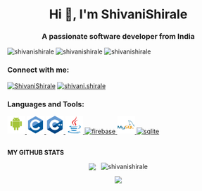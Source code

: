 


<p><h1 align="center">Hi 👋, I'm ShivaniShirale</h1>
<h3 align="center">A passionate software developer from India</h3>

<p align="left"> 
  <img src="https://komarev.com/ghpvc/?username=shivanishirale&label=Profile%20views&color=0e75b6&style=flat" alt="shivanishirale" />
  <img src="https://img.shields.io/badge/Contributors-0-blue" alt="shivanishirale"/>
  <img src="https://img.shields.io/badge/Forks-0-green" alt="shivanishirale">
</p>

<h3 align="left">Connect with me:</h3>
<p align="left">
  <a href="https://linkedin.com/in/shivanishirale" target="blank"><img align="center" src="https://cdn.jsdelivr.net/npm/simple-icons@3.0.1/icons/linkedin.svg" alt="ShivaniShirale" height="30" width="40" /></a>
<a href="https://instagram.com/shivani.shirale" target="blank"><img align="center" src="https://cdn.jsdelivr.net/npm/simple-icons@3.0.1/icons/instagram.svg" alt="shivani.shirale" height="30" width="40" /></a>

</p>

<h3 align="left">Languages and Tools:</h3>
<p align="left">
  <a href="https://developer.android.com" target="_blank" rel="noreferrer"> <img src="https://raw.githubusercontent.com/devicons/devicon/master/icons/android/android-original-wordmark.svg" alt="android" width="40" height="40"/> </a> 
  <a href="https://www.cprogramming.com/" target="_blank" rel="noreferrer"> <img src="https://raw.githubusercontent.com/devicons/devicon/master/icons/c/c-original.svg" alt="c" width="40" height="40"/> </a> 
  <a href="https://www.w3schools.com/cpp/" target="_blank" rel="noreferrer"> <img src="https://raw.githubusercontent.com/devicons/devicon/master/icons/cplusplus/cplusplus-original.svg" alt="cplusplus" width="40" height="40"/> </a>
  <a href="https://www.java.com" target="_blank" rel="noreferrer"> <img src="https://raw.githubusercontent.com/devicons/devicon/master/icons/java/java-original.svg" alt="java" width="40" height="40"/> </a>
  <a href="https://firebase.google.com/" target="_blank" rel="noreferrer"> <img src="https://www.vectorlogo.zone/logos/firebase/firebase-icon.svg" alt="firebase" width="40" height="40"/> </a>
  <a href="https://www.mysql.com/" target="_blank" rel="noreferrer"> <img src="https://raw.githubusercontent.com/devicons/devicon/master/icons/mysql/mysql-original-wordmark.svg" alt="mysql" width="40" height="40"/> </a>
  <a href="https://www.sqlite.org/" target="_blank" rel="noreferrer"> <img src="https://www.vectorlogo.zone/logos/sqlite/sqlite-icon.svg" alt="sqlite" width="40" height="40"/> </a> 
</p>
<br>
<b>MY GITHUB STATS</b>
<p align="center">
  <img align="center" src="https://github-readme-stats.vercel.app/api?username=shivanishirale&show_icons=true&count_private=true&theme=radical" /> &nbsp;
  <img align="center" src="https://github-readme-streak-stats.herokuapp.com/?user=shivanishirale&&show_icons=true&count_private=true&theme=radical" alt="shivanishirale" /></p>
</p>

<p align="center">
  <img src="https://github-readme-stats.vercel.app/api/top-langs?username=shivanishirale&show_icons=true&locale=en&layout=compact&theme=radical" />
</p>

